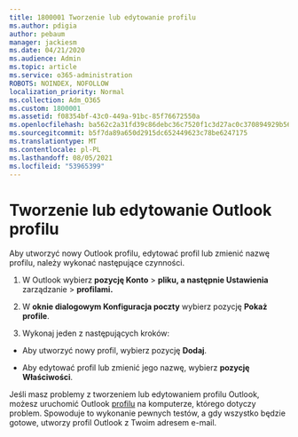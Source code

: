 ```yaml
---
title: 1800001 Tworzenie lub edytowanie profilu
ms.author: pdigia
author: pebaum
manager: jackiesm
ms.date: 04/21/2020
ms.audience: Admin
ms.topic: article
ms.service: o365-administration
ROBOTS: NOINDEX, NOFOLLOW
localization_priority: Normal
ms.collection: Adm_O365
ms.custom: 1800001
ms.assetid: f08354bf-43c0-449a-91bc-85f76672550a
ms.openlocfilehash: ba562c2a31fd39c86debc36c7520f1c3d27ac0c370894929b566147d965f3ad7
ms.sourcegitcommit: b5f7da89a650d2915dc652449623c78be6247175
ms.translationtype: MT
ms.contentlocale: pl-PL
ms.lasthandoff: 08/05/2021
ms.locfileid: "53965399"
---
```

# <a name="create-or-edit-an-outlook-profile"></a>Tworzenie lub edytowanie Outlook profilu

Aby utworzyć nowy Outlook profilu, edytować profil lub zmienić nazwę profilu, należy wykonać następujące czynności.
  
1. W Outlook wybierz **pozycję Konto** \> **pliku, a następnie Ustawienia** zarządzanie \> **profilami.**
    
2. W **oknie dialogowym Konfiguracja poczty** wybierz pozycję **Pokaż profile**.
    
3. Wykonaj jeden z następujących kroków:
    
  - Aby utworzyć nowy profil, wybierz pozycję **Dodaj**.
    
  - Aby edytować profil lub zmienić jego nazwę, wybierz **pozycję Właściwości**.
    
Jeśli masz problemy z tworzeniem lub edytowaniem profilu Outlook, możesz uruchomić Outlook [profilu](https://aka.ms/SaRA-OutlookSetupProfile) na komputerze, którego dotyczy problem. Spowoduje to wykonanie pewnych testów, a gdy wszystko będzie gotowe, utworzy profil Outlook z Twoim adresem e-mail. 
  

